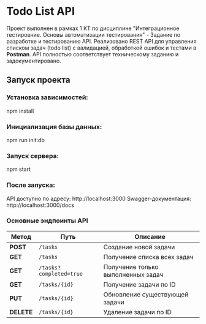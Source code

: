 # Todo List API
Проект выполнен в рамках 1 КТ по дисциплине "Интеграционное тестировние. Основы автоматизации тестирования" - Задание по разработке и тестированию API.
Реализовано REST API для управления списком задач (todo list) с валидацией, обработкой ошибок и тестами в **Postman**.  API полностью соответствует техническому заданию и задокументировано.
## Запуск проекта

### Установка зависимостей:
npm install
### Инициализация базы данных:
npm run init:db
### Запуск сервера:
npm start
### После запуска:
API доступно по адресу: http://localhost:3000
Swagger-документация: http://localhost:3000/docs

### Основные эндпоинты API
| Метод      | Путь                    | Описание                           |
| ---------- | ----------------------- | ---------------------------------- |
| **POST**   | `/tasks`                | Создание новой задачи              |
| **GET**    | `/tasks`                | Получение списка всех задач        |
| **GET**    | `/tasks?completed=true` | Получение только выполненных задач |
| **GET**    | `/tasks/{id}`           | Получение задачи по ID             |
| **PUT**    | `/tasks/{id}`           | Обновление существующей задачи     |
| **DELETE** | `/tasks/{id}`           | Удаление задачи по ID              |
